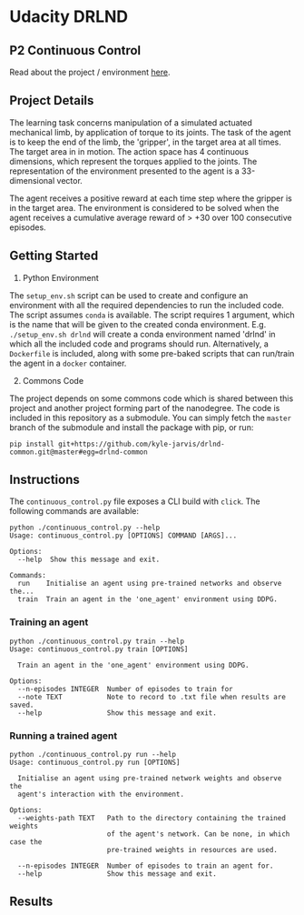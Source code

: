 # Udacity DRLND

## P2 Continuous Control
Read about the project / environment [here](./UdacityP2ContinuousControl.md).

## Project Details
The learning task concerns manipulation of a simulated actuated mechanical limb,
by application of torque to its joints. The task of the agent is to keep the
end of the limb, the 'gripper', in the target area at all times. The target area
in in motion. The action space has 4 continuous dimensions, which represent the
torques applied to the joints. The representation of the environment presented
to the agent is a 33-dimensional vector.

The agent receives a positive reward at each time step where the gripper is in 
the target area. The environment is considered to be solved when the agent 
receives a cumulative average reward of > +30 over 100 consecutive episodes.

## Getting Started
1. Python Environment

The `setup_env.sh` script can be used to create and configure an environment with all the required dependencies to run the included code. The script assumes `conda` is available. The script requires 1 argument, which is the name that will be given to the created conda environment. E.g. `./setup_env.sh drlnd` will create a conda environment named 'drlnd' in which all the included code and programs should run. Alternatively, 
a `Dockerfile` is included, along with some pre-baked scripts that can run/train
the agent in a `docker` container.

2. Commons Code

The project depends on some commons code which is shared between this project and
another project forming part of the nanodegree. The code is included in this
repository as a submodule. You can simply fetch the `master` branch of the submodule
and install the package with pip, or run:

`pip install git+https://github.com/kyle-jarvis/drlnd-common.git@master#egg=drlnd-common`

## Instructions
The `continuous_control.py` file exposes a CLI build with `click`. The following
commands are available:

```
python ./continuous_control.py --help
Usage: continuous_control.py [OPTIONS] COMMAND [ARGS]...

Options:
  --help  Show this message and exit.

Commands:
  run    Initialise an agent using pre-trained networks and observe the...
  train  Train an agent in the 'one_agent' environment using DDPG.
```

### Training an agent

```
python ./continuous_control.py train --help
Usage: continuous_control.py train [OPTIONS]

  Train an agent in the 'one_agent' environment using DDPG.

Options:
  --n-episodes INTEGER  Number of episodes to train for
  --note TEXT           Note to record to .txt file when results are saved.
  --help                Show this message and exit.
```

### Running a trained agent

```
python ./continuous_control.py run --help
Usage: continuous_control.py run [OPTIONS]

  Initialise an agent using pre-trained network weights and observe the
  agent's interaction with the environment.

Options:
  --weights-path TEXT   Path to the directory containing the trained weights
                        of the agent's network. Can be none, in which case the
                        pre-trained weights in resources are used.

  --n-episodes INTEGER  Number of episodes to train an agent for.
  --help                Show this message and exit.
```

## Results